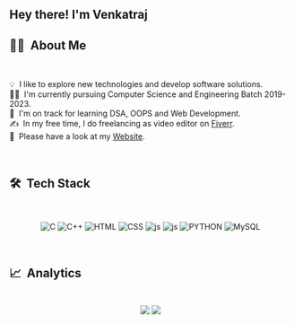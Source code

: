 
<h2><b>Hey there! I'm Venkatraj</b></h2>

## 👨‍💻 &nbsp;About Me
<br>

💡 &nbsp;I like to explore new technologies and develop software solutions.\
👨‍🎓 &nbsp;I'm currently pursuing Computer Science and Engineering Batch 2019-2023.\
🌱 &nbsp;I'm on track for learning DSA, OOPS and Web Development.\
✍ &nbsp;In my free time, I do freelancing as video editor on [Fiverr](https://fiverr.com/ivenkatraj).\
📄 &nbsp;Please have a look at my [Website](ivenkatraj.github.io).

<br>

## 🛠 &nbsp;Tech Stack

<br>

<div align="center">

![C](https://img.shields.io/badge/-C-05122A?style=flat&logo=C&logoColor=A8B9CC)
![C++](https://img.shields.io/badge/-C%2B%2B-00599C?style=flat&logo=c%2B%2B&logoColor=ED8B00)
![HTML](https://img.shields.io/badge/-HTML5-100000?style=flat&logo=html5&logoColor=D00000)
![CSS](https://img.shields.io/badge/-CSS3-1572B6?style=flat&logo=css3&logoColor=WHITE)
![js](https://img.shields.io/badge/-JavaScript-323330?style=flat&logo=css3&logoColor=F7DF1E)
![js](https://img.shields.io/badge/-Core_Java-323330?style=flat&logo=java&logoColor=F7DF1E)
![PYTHON](https://img.shields.io/badge/Python-FFD43B?style=FLAT&logo=python&logoColor=blue)
![MySQL](https://img.shields.io/badge/MySQL-005C84?style=flat&logo=mysql&logoColor=white)

</div>

<br>

## 📈 &nbsp;Analytics
<div align="center">
<br>
<img align="center" src="https://github-readme-stats.vercel.app/api/top-langs/?username=ivenkatraj&theme=radical&langs_count=3" />
<img align="center" src="https://github-readme-stats.vercel.app/api?username=ivenkatraj&show_icons=true&theme=radical&line_height=27" />
<br>

</div>
